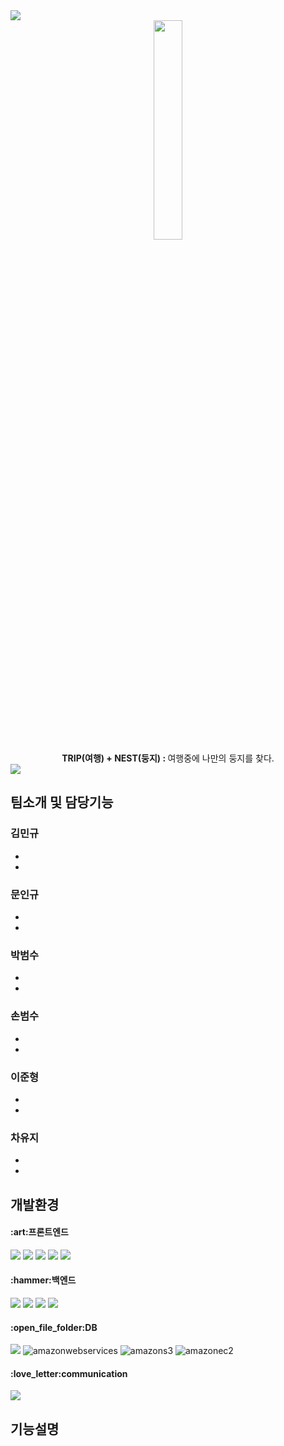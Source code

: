 <img src="https://capsule-render.vercel.app/api?type=waving&color=FAF58C&height=150&section=header" />
<div align=center>
  <img src="https://github.com/FinalProject-TripNest/TripNest/assets/155614067/354c15b3-b0cb-44cd-8eec-057e43ec13e9" width="30%"><br>
    <b>TRIP(여행) + NEST(둥지) : </b>여행중에 나만의 둥지를 찾다.
</div>
<img src="https://capsule-render.vercel.app/api?type=waving&color=FAF58C&height=150&section=footer" />

## 팀소개 및 담당기능
 ### 김민규
-
-
### 문인규
-
-
### 박범수
-
-
### 손범수
-
-
### 이준형
-
-
### 차유지
-
-
## 개발환경

<div><h4>:art:프론트엔드</h4>
    <img src="https://img.shields.io/badge/Bootstrap-7952B3?style=flat&logo=Bootstrap&logoColor=white">
    <img src="https://img.shields.io/badge/HTML5-E34F26?style=flat&logo=HTML5&logoColor=white">
    <img src="https://img.shields.io/badge/CSS3-1572B6?style=flat&logo=CSS3&logoColor=white">
    <img src="https://img.shields.io/badge/jQuery-0769AD?style=flat&logo=jQuery&logoColor=white">
    <img src="https://img.shields.io/badge/Javascript-F7DF1E?style=flat&logo=Javascript&logoColor=white">
</div>

<div><h4>:hammer:백엔드</h4>
  <img src="https://img.shields.io/badge/Java-007396?style=flat&logo=Java&logoColor=white">
  <img src="https://img.shields.io/badge/JSP-007396?style=flat&logo=Java&logoColor=white">
  <img src="https://img.shields.io/badge/Apache%20Tomcat-F8DC75?style=flat&logo=Apache%20Tomcat&logoColor=white">
  <img src ="https://img.shields.io/badge/springboot-6DB33F.svg?&style=for-the-badge&logo=springboot&logoColor=white"/>
</div>

<div><h4>:open_file_folder:DB</h4>
  <img src="https://img.shields.io/badge/MySQL-4479A1?style=flat&logo=MySQL&logoColor=white">
  <img alt="amazonwebservices" src ="https://img.shields.io/badge/AWS-232F3E.svg?&style=for-the-badge&logo=amazonwebservices&logoColor=white"/>
  <img alt="amazons3" src ="https://img.shields.io/badge/AWS s3-569A31.svg?&style=for-the-badge&logo=amazons3&logoColor=white"/>
  <img alt="amazonec2" src ="https://img.shields.io/badge/AWS EC2-FF9900.svg?&style=for-the-badge&logo=amazonec2&logoColor=white"/>
</div>

<div><h4>:love_letter:communication</h4>
  <img src="https://img.shields.io/badge/Github-181717?style=flat&logo=Github&logoColor=white">
</div>

## 기능설명
